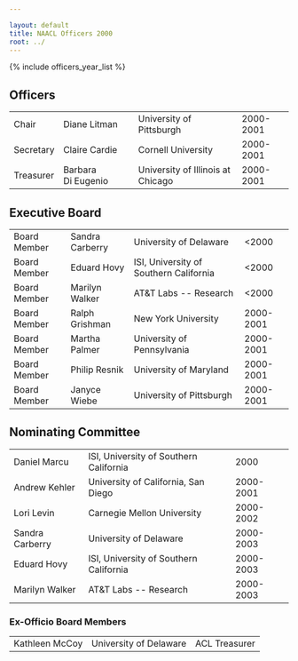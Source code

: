 ```yaml
---

layout: default
title: NAACL Officers 2000
root: ../
---
```


{% include officers_year_list %}

Officers
--------

|           |                         |                                   |           |
|-----------|-------------------------|-----------------------------------|-----------|
| Chair     | Diane Litman            | University of Pittsburgh          | 2000-2001 |
| Secretary | Claire Cardie           | Cornell University                | 2000-2001 |
| Treasurer | Barbara Di&nbsp;Eugenio | University of Illinois at Chicago | 2000-2001 |

Executive Board
---------------

|              |                 |                                        |           |
|--------------|-----------------|----------------------------------------|-----------|
| Board Member | Sandra Carberry | University of Delaware                 | &lt;2000  |
| Board Member | Eduard Hovy     | ISI, University of Southern California | &lt;2000  |
| Board Member | Marilyn Walker  | AT&amp;T Labs -- Research              | &lt;2000  |
| Board Member | Ralph Grishman  | New York University                    | 2000-2001 |
| Board Member | Martha Palmer   | University of Pennsylvania             | 2000-2001 |
| Board Member | Philip Resnik   | University of Maryland                 | 2000-2001 |
| Board Member | Janyce Wiebe    | University of Pittsburgh               | 2000-2001 |

Nominating Committee
--------------------

|                 |                                        |           |
|-----------------|----------------------------------------|-----------|
| Daniel Marcu    | ISI, University of Southern California | 2000      |
| Andrew Kehler   | University of California, San Diego    | 2000-2001 |
| Lori Levin      | Carnegie Mellon University             | 2000-2002 |
| Sandra Carberry | University of Delaware                 | 2000-2003 |
| Eduard Hovy     | ISI, University of Southern California | 2000-2003 |
| Marilyn Walker  | AT&amp;T Labs -- Research              | 2000-2003 |

### Ex-Officio Board Members

|                |                        |               |
|----------------|------------------------|---------------|
| Kathleen McCoy | University of Delaware | ACL Treasurer |


